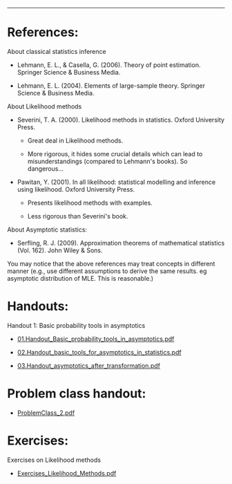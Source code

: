 <!-- -------------------------------------------------------------------------------- -->

<!-- Copyright 2020 Georgios Karagiannis -->

<!-- This file is part of Topics_in_Statistics_Michaelmas_2020 -->
<!-- (Topics in Statistics III/IV (MATH3361/4071) Michaelmas term 2020) -->
<!-- which is the material of the course (Topics in Statistics III/IV (MATH3361/4071) -->
<!-- taught by Georgios P. Katagiannis in the Department of Mathematical Sciences   -->
<!-- in the University of Durham  in Michaelmas term in 2020 -->

<!-- Topics_in_Statistics_Michaelmas_2020 is free software: you can redistribute it and/or modify -->
<!-- it under the terms of the GNU General Public License as published by -->
<!-- the Free Software Foundation version 3 of the License. -->

<!-- Topics_in_Statistics_Michaelmas_2020 is distributed in the hope that it will be useful, -->
<!-- but WITHOUT ANY WARRANTY; without even the implied warranty of -->
<!-- MERCHANTABILITY or FITNESS FOR A PARTICULAR PURPOSE.  See the -->
<!-- GNU General Public License for more details. -->

<!-- You should have received a copy of the GNU General Public License -->
<!-- along with Topics_in_Statistics_Michaelmas_2020 If not, see <http://www.gnu.org/licenses/>. -->

<!-- -------------------------------------------------------------------------------- -->


------------------------------------------------------------------------

# References:

About classical statistics inference

+ Lehmann, E. L., & Casella, G. (2006). Theory of point estimation. Springer Science & Business Media.  

+ Lehmann, E. L. (2004). Elements of large-sample theory. Springer Science & Business Media.   

About Likelihood methods  

+ Severini, T. A. (2000). Likelihood methods in statistics. Oxford University Press.  

    + Great deal in Likelihood methods.  

    + More rigorous, it hides some crucial details which can lead to misunderstandings (compared to Lehmann's books). So dangerous...  

+ Pawitan, Y. (2001). In all likelihood: statistical modelling and inference using likelihood. Oxford University Press.  

    + Presents likelihood methods with examples. 

    + Less rigorous than Severini's book.  

About Asymptotic statistics:  

+ Serfling, R. J. (2009). Approximation theorems of mathematical statistics (Vol. 162). John Wiley & Sons.  

You may notice that the above references may treat concepts in different manner (e.g., use different assumptions to derive the same results. eg asymptotic distribution of MLE. This is reasonable.) 


# Handouts:

Handout 1: Basic probability tools in asymptotics  

+ [01.Handout_Basic_probability_tools_in_asymptotics.pdf](https://github.com/georgios-stats/Topics_in_Statistics_Michaelmas_2020/blob/master/Likelihood_methods/01.Handout_Basic_probability_tools_in_asymptotics.pdf)     

+ [02.Handout_basic_tools_for_asymptotics_in_statistics.pdf](https://github.com/georgios-stats/Topics_in_Statistics_Michaelmas_2020/blob/master/Likelihood_methods/02.Handout_basic_tools_for_asymptotics_in_statistics.pdf)    

+ [03.Handout_asymptotics_after_transformation.pdf](https://github.com/georgios-stats/Topics_in_Statistics_Michaelmas_2020/blob/master/Likelihood_methods/03.Handout_asymptotics_after_transformation.pdf)    


# Problem class handout: 

+ [ProblemClass_2.pdf](https://github.com/georgios-stats/Topics_in_Statistics_Michaelmas_2020/blob/master/Likelihood_methods/ProblemClass_2.pdf)     




# Exercises:

Exercises on Likelihood methods  

+ [Exercises_Likelihood_Methods.pdf](https://github.com/georgios-stats/Topics_in_Statistics_Michaelmas_2020/blob/master/Likelihood_methods/Exercises_Likelihood_Methods.pdf)   


